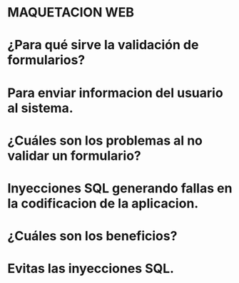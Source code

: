 # MAQUETACION WEB

# ¿Para qué sirve la validación de formularios?

# Para enviar informacion del usuario al sistema.

# ¿Cuáles son los problemas al no validar un formulario?

# Inyecciones SQL generando fallas en la codificacion de la aplicacion.

# ¿Cuáles son los beneficios?

# Evitas las inyecciones SQL.
